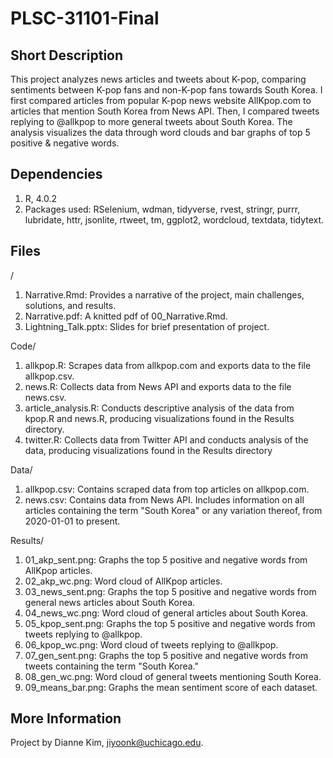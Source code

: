 # PLSC-31101-Final
## Short Description
This project analyzes news articles and tweets about K-pop, comparing sentiments between K-pop fans and non-K-pop fans towards South Korea. I first compared articles from popular K-pop news website AllKpop.com to articles that mention South Korea from News API. Then, I compared tweets replying to @allkpop to more general tweets about South Korea. The analysis visualizes the data through word clouds and bar graphs of top 5 positive & negative words.

## Dependencies
1. R, 4.0.2
2. Packages used: RSelenium, wdman, tidyverse, rvest, stringr, purrr, lubridate, httr, jsonlite, rtweet, tm, ggplot2, wordcloud, textdata, tidytext.

## Files
/ 
1. Narrative.Rmd: Provides a narrative of the project, main challenges, solutions, and results.
2. Narrative.pdf: A knitted pdf of 00_Narrative.Rmd.
3. Lightning_Talk.pptx: Slides for brief presentation of project.


Code/
1. allkpop.R: Scrapes data from allkpop.com and exports data to the file allkpop.csv.
2. news.R: Collects data from News API and exports data to the file news.csv.
3. article_analysis.R: Conducts descriptive analysis of the data from kpop.R and news.R, producing visualizations found in the Results directory.
4. twitter.R: Collects data from Twitter API and conducts analysis of the data, producing visualizations found in the Results directory

Data/
1. allkpop.csv: Contains scraped data from top articles on allkpop.com.
2. news.csv: Contains data from News API. Includes information on all articles containing the term "South Korea" or any variation thereof, from 2020-01-01 to present.

Results/
1. 01_akp_sent.png: Graphs the top 5 positive and negative words from AllKpop articles.
2. 02_akp_wc.png: Word cloud of AllKpop articles.
3. 03_news_sent.png: Graphs the top 5 positive and negative words from general news articles about South Korea.
4. 04_news_wc.png: Word cloud of general articles about South Korea.
5. 05_kpop_sent.png: Graphs the top 5 positive and negative words from tweets replying to @allkpop.
6. 06_kpop_wc.png: Word cloud of tweets replying to @allkpop.
7. 07_gen_sent.png: Graphs the top 5 positive and negative words from tweets containing the term "South Korea."
8. 08_gen_wc.png: Word cloud of general tweets mentioning South Korea.
9. 09_means_bar.png: Graphs the mean sentiment score of each dataset.

## More Information
Project by Dianne Kim, jiyoonk@uchicago.edu.
